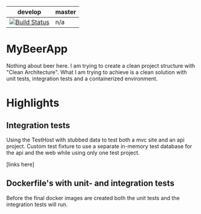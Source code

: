 | develop | master |
| --- | --- |
| [![Build Status](https://dev.azure.com/JDuijzer/MyBeerApp/_apis/build/status/jacobduijzer.MyBeerApp?branchName=develop)](https://dev.azure.com/JDuijzer/MyBeerApp/_build/latest?definitionId=4?branchName=develop) | n/a |

# MyBeerApp

Nothing about beer here. I am trying to create a clean project structure with "Clean Architecture". What I am trying to achieve is a clean solution
with unit tests, integration tests and a containerized environment.

# Highlights

## Integration tests

Using the TestHost with stubbed data to test both a mvc site and an api project. Custom test fixture to use a separate in-memory test database for the api and the web while using only one test project.

[links here]

## Dockerfile's with unit- and integration tests

Before the final docker images are created both the unit tests and the integration tests will run.